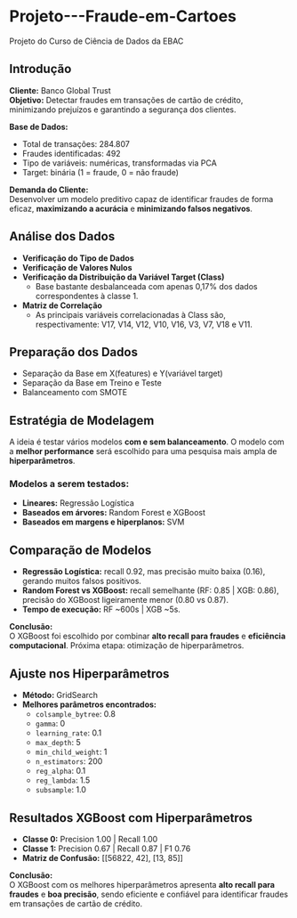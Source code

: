 # Projeto---Fraude-em-Cartoes
Projeto do Curso de Ciência de Dados da EBAC

## Introdução
**Cliente:** Banco Global Trust  
**Objetivo:** Detectar fraudes em transações de cartão de crédito, minimizando prejuízos e garantindo a segurança dos clientes.

**Base de Dados:**  
- Total de transações: 284.807  
- Fraudes identificadas: 492  
- Tipo de variáveis: numéricas, transformadas via PCA  
- Target: binária (1 = fraude, 0 = não fraude)

**Demanda do Cliente:**  
Desenvolver um modelo preditivo capaz de identificar fraudes de forma eficaz, **maximizando a acurácia** e **minimizando falsos negativos**.

## Análise dos Dados
- **Verificação do Tipo de Dados**
- **Verificação de Valores Nulos**
- **Verificação da Distribuição da Variável Target (Class)**
    - Base bastante desbalanceada com apenas 0,17% dos dados correspondentes à classe 1.
- **Matriz de Correlação**
    - As principais variáveis correlacionadas à Class são, respectivamente: V17, V14, V12, V10, V16, V3, V7, V18 e V11.

## Preparação dos Dados
- Separação da Base em X(features) e Y(variável target)
- Separação da Base em Treino e Teste
- Balanceamento com SMOTE

## Estratégia de Modelagem

A ideia é testar vários modelos **com e sem balanceamento**. O modelo com a **melhor performance** será escolhido para uma pesquisa mais ampla de **hiperparâmetros**.

### Modelos a serem testados:
- **Lineares:** Regressão Logística  
- **Baseados em árvores:** Random Forest e XGBoost  
- **Baseados em margens e hiperplanos:** SVM

## Comparação de Modelos

- **Regressão Logística:** recall 0.92, mas precisão muito baixa (0.16), gerando muitos falsos positivos.  
- **Random Forest vs XGBoost:** recall semelhante (RF: 0.85 | XGB: 0.86), precisão do XGBoost ligeiramente menor (0.80 vs 0.87).  
- **Tempo de execução:** RF ~600s | XGB ~5s.  

**Conclusão:**  
O XGBoost foi escolhido por combinar **alto recall para fraudes** e **eficiência computacional**. Próxima etapa: otimização de hiperparâmetros.

## Ajuste nos Hiperparâmetros

- **Método:** GridSearch  
- **Melhores parâmetros encontrados:**  
  - `colsample_bytree`: 0.8  
  - `gamma`: 0  
  - `learning_rate`: 0.1  
  - `max_depth`: 5  
  - `min_child_weight`: 1  
  - `n_estimators`: 200  
  - `reg_alpha`: 0.1  
  - `reg_lambda`: 1.5  
  - `subsample`: 1.0

 ## Resultados XGBoost com Hiperparâmetros

- **Classe 0:** Precision 1.00 | Recall 1.00  
- **Classe 1:** Precision 0.67 | Recall 0.87 | F1 0.76  
- **Matriz de Confusão:** [[56822, 42], [13, 85]]  

**Conclusão:**  
O XGBoost com os melhores hiperparâmetros apresenta **alto recall para fraudes** e **boa precisão**, sendo eficiente e confiável para identificar fraudes em transações de cartão de crédito.
